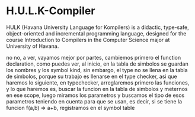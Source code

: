 # H.U.L.K-Compiler

HULK (Havana University Language for Kompilers) is a didactic, type-safe, object-oriented and incremental programming language, designed for the course Introduction to Compilers in the Computer Science major at University of Havana.


no no, a ver, vayamos mejor por partes, cambiemos primero el function declaration, como puedes ver,  al inicio, en la tabla de simbolos se guardan los nombres y los symbol kind, sin embargo, el type no se llena en la tabla de simbolos, porque su trabajo es llenarse en el type checker, asi que haremos lo siguiente, en typechecker, arreglaremos primero las funciones, y lo que haremos es, buscar la funcion en la tabla de simbolos y meternos en ese scope, luego miramos los parametros y buscamos el tipo de esos parametros teniendo en cuenta para que se usan, es decir, si se tiene la funcion f(a,b) => a+b, registramos en el symbol table